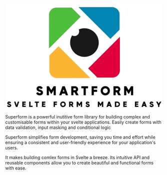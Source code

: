 <div class="flex justify-center">
  <img alt="Logo" src="/src/assets/images/logo-lg-black.png" />
</div>

Superform is a powerful inutitive form library for building complex and customisable forms within your svelte applications. Easily create forms with data validation, input masking and conditional logic

Superform simplifies form development, saving you time and effort while ensuring a consistent and user-friendly experience for your application's users.

It makes building comlex forms in Svelte a breeze. Its intuitive API and reusable components allow you to create beautiful and functional forms with ease.
